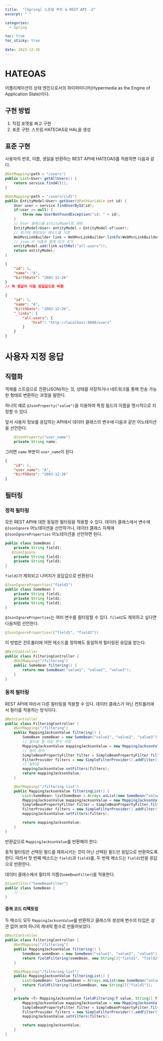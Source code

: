 ```yaml
---
title:  "[Spring] 스프링 부트 & REST API -2"
excerpt: " "

categories:
  - Spring

toc: true
toc_sticky: true
 
date: 2023-12-26
---
```


# HATEOAS

어플리케이션의 상태 엔진으로서의 하이퍼미디어(Hypermedia as the Engine of Application State)이다.

## 구현 방법

1. 직접 포맷을 짜고 구현
2. 표준 구현: 스프링 HATEOAS로 HAL을 생성

## 표준 구현

사용자의 번호, 이름, 생일을 반환하는 REST API에 HATEOAS를 적용하면 다음과 같다.

```java
@GetMapping(path = "/users")
public List<User> getAllUsers() {
    return service.findAll();
}

@GetMapping(path = "/users/{id}")
public EntityModel<User> getUser(@PathVariable int id) {
    User user = service.findUserById(id);
    if(user == null) {
        throw new UserNotFoundException("id: " + id);
    }
    // User 클래스를 EntityModel로 래핑
    EntityModel<User> entityModel = EntityModel.of(user);
    // 링크에 해당되는 메소드를 지정
    WebMvcLinkBuilder link = WebMvcLinkBuilder.linkTo(WebMvcLinkBuilder.methodOn(this.getClass()).getAllUsers());
    // json 키 이름과 함께 링크 추가
    entityModel.add(link.withRel("all-users"));
    return entityModel;
}
```

```json
{
    "id": 1,
    "name": "A",
    "birthDate": "2003-12-26"
}
// 위 응답이 다음 응답값으로 바뀜

{
    "id": 1,
    "name": "A",
    "birthDate": "2003-12-26",
    "_links": {
        "all-users": {
            "href": "http://localhost:8080/users"
        }
    }
}
```

# 사용자 지정 응답

## 직렬화

객체를 스트림으로 전환(JSON)하는 것, 상태를 저장하거나 네트워크를 통해 전송 가능한 형태로 변환하는 과정을 말한다. 

하나의 예로 `@JsonProperty("value")`을 이용하여 특정 필드의 이름을 명시적으로 지정할 수 있다.

앞서 사용자 정보를 응답하는 API에서 데이터 클래스의 변수에 다음과 같은 어노테이션을 선언한다.

```java
    @JsonProperty("user_name")
    private String name;
```

그러면 `name` 부분이 `user_name`이 된다.

```json
{
    "id": 1,
    "user_name": "A",
    "birthDate": "2003-12-26"
}
```

## 필터링

### 정적 필터링

모든 REST API에 대한 동일한 필터링을 적용할 수 있다. 데이터 클래스에서 변수에 `@JsonIgnore` 어노테이션을 선언하거나, 데이터 클래스 자체에 `@JsonIgnoreProperties` 어노테이션을 선언하면 된다.

```java
public class SomeBean {
    private String field1;
   @JsonIgnore
    private String field2;
    private String field3;
}
```

`field2`가 제외되고 나머지가 응답값으로 반환된다.

```java
@JsonIgnoreProperties("field1")
public class SomeBean {
    private String field1;
    private String field2;
    private String field3;
}
```

`@JsonIgnoreProperties`는 여러 변수를 필터링할 수 있다. `filed2`도 제외하고 싶다면 다음처럼 선언한다.

```java
@JsonIgnoreProperties({"field1", "field2"})
```

이 방법은 컨트롤러에 어떤 메소드를 정의해도 동일하게 필터링된 응답을 받는다.

```java
@RestController
public class FilteringController {
    @GetMapping("/filtering")
    public SomeBean filtering() {
        return new SomeBean("value1", "value2", "value3");
    }
}
```

### 동적 필터링

REST API에 따라서 다른 필터링을 적용할 수 있다. 데이터 클래스가 아닌 컨트롤러에서 필터를 적용하는 방식이다.

```java
@RestController
public class FilteringController {
    @GetMapping("/filtering")
    public MappingJacksonValue filtering() {
        SomeBean someBean = new SomeBean("value1", "value2", "value3");
        // 필터링 할 대상 변수 지정
        MappingJacksonValue mappingJacksonValue = new MappingJacksonValue(someBean);
        // 필터 정의
        SimpleBeanPropertyFilter filter = SimpleBeanPropertyFilter.filterOutAllExcept("field1", "field3");
        FilterProvider filters = new SimpleFilterProvider().addFilter("SomeBeanFilter", filter);
        // 필터링
        mappingJacksonValue.setFilters(filters);
        return mappingJacksonValue;
    }

    @GetMapping("/filtering-list")
    public MappingJacksonValue filteringList() {
        List<SomeBean> listSomeBean = Arrays.asList(new SomeBean("value1", "value2", "value3"), new SomeBean("value4", "value5", "value6"));
        MappingJacksonValue mappingJacksonValue = new MappingJacksonValue(listSomeBean);
        SimpleBeanPropertyFilter filter = SimpleBeanPropertyFilter.filterOutAllExcept("field2");
        FilterProvider filters = new SimpleFilterProvider().addFilter("SomeBeanFilter", filter);
        mappingJacksonValue.setFilters(filters);

        return mappingJacksonValue;
    }
}
```

반환값으로 `MappingJacksonValue`를 반환해야 한다. 

동적 필터링은 선택된 필드를 제외시키는 것이 아닌 선택된 필드만 응답으로 반환하도록 한다. 따라서 첫 번째 메소드는 `field1`과 `field3`를, 두 번재 메소드는 `field2`만을 응답으로 반환한다.

데이터 클래스에서 필터의 이름(`SomeBeanFilter`)을 적용한다.

```java
@JsonFilter("SomeBeanFilter")
public class SomeBean {
    // ...
}
```

#### 중복 코드 리팩토링

두 메소드 모두 `MappingJacksonValue`를 반환하고 클래스의 생성에 변수의 타입은 상관 없어 보여 하나의 제네릭 함수로 만들어보았다.

```java
@RestController
public class FilteringController {
    @GetMapping("/filtering")
    public MappingJacksonValue filtering() {
        SomeBean someBean = new SomeBean("value1", "value2", "value3");
        return fieldFiltering(someBean, new String[]{"field1", "field2"});
    }

    @GetMapping("/filtering-list")
    public MappingJacksonValue filteringList() {
        List<SomeBean> listSomeBean = Arrays.asList(new SomeBean("value1", "value2", "value3"), new SomeBean("value4", "value5", "value6"));
        return fieldFiltering(listSomeBean, new String[]{"field1"});
    }

    private <T> MappingJacksonValue fieldFiltering(T value, String[] filterValue) {
        MappingJacksonValue mappingJacksonValue = new MappingJacksonValue(value);
        SimpleBeanPropertyFilter filter = SimpleBeanPropertyFilter.filterOutAllExcept(filterValue);
        FilterProvider filters = new SimpleFilterProvider().addFilter("SomeBeanFilter", filter);
        mappingJacksonValue.setFilters(filters);

        return mappingJacksonValue;
    }
}
```